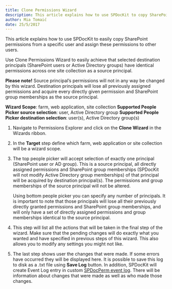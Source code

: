 ```yaml
---
title: Clone Permissions Wizard
description: This article explains how to use SPDocKit to copy SharePoint permissions from a specific user and assign these permissions to other users.
author: Mia Tomaić
date: 25/5/2017
---
```


This article explains how to use SPDocKit to easily copy SharePoint permissions from a specific user and assign these permissions to other users.

Use Clone Permissions Wizard to easily achieve that selected destination principals (SharePoint users or Active Directory groups) have identical permissions across one site collection as a source principal.

**Please note!** Source principal’s permissions will not in any way be changed by this wizard. Destination principals will lose all previously assigned permissions and acquire every directly given permission and SharePoint group memberships as the source principal.

**Wizard Scope**: farm, web application, site collection
**Supported People Picker source selection**: user, Active Directory group
**Supported People Picker destination selection**: user(s), Active Directory group(s)

1.  Navigate to Permissions Explorer and click on the **Clone Wizard** in the Wizards ribbon.
2. In the **Target** step define which farm, web application or site collection will be a wizard scope. 
3. The top people picker will accept selection of exactly one principal (SharePoint user or AD group). This is a source principal, all directly assigned permissions and SharePoint group memberships (SPDocKit will not modify  Active Directory group memberships) of that principal will be acquired by destination principal(s). The permissions and group memberships of the source principal will not be altered.

    Using bottom people picker you can specify any number of principals. It is important to note that those principals will lose all their previously directly granted permissions and SharePoint group memberships, and will only have a set of directly assigned permissions and group memberships identical to the source principal.
4. This step will list all the actions that will be taken in the final step of the wizard. Make sure that the pending changes will do exactly what you wanted and have specified in previous steps of this wizard. This also allows you to modify any settings you might not like.
5. The last step shows user the changes that were made. If some errors have occurred they will be displayed here. It is possible to save this log to disk as a .txt file using **Save Log** button. In addition, SPDocKit will create Event Log entry in custom [SPDocPerm event log](#internal/permission-management/spdockit-permission-management-event-log). There will be information about changes that were made as well as who made those changes.
